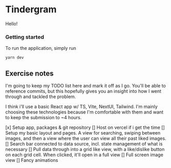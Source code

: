 # Tindergram

Hello!

### Getting started

To run the application, simply run

`yarn dev`

## Exercise notes

I'm going to keep my TODO list here and mark it off as I go. You'll be able to reference commits, but this hopefully gives you an insight into how I went through and tackled the problem.

I think i'll use a basic React app w/ TS, Vite, NextUI, Tailwind. I'm mainly choosing these technologies because I'm comfortable with them and want to keep the submission to ~4 hours.

[x] Setup app, packages & git repository
[] Host on vercel if i get the time
[] Setup my basic layout and pages. A view for searching, swiping between images, and then a view where the user can view all their past liked images.
[] Search bar connected to data source, incl. state management of what is necessary
[] Pull data through into a grid like view, with a like/dislike button on each grid cell. When clicked, it'll open in a full view
[] Full screen image view
[] Fancy animations
